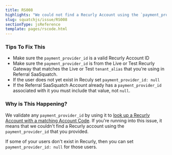 ```yaml
---
title: RS008
highlights: "We could not find a Recurly Account using the `payment_provider_id` you provided: {{paymentProviderId}}. `payment_provider_id` must be either a valid Recurly Account Id or `null`."
slug: squatchjs/issue/RS008
sectionType: jsReference
template: pages/rscode.html
---
```


### Tips To Fix This

 - Make sure the `payment_provider_id` is a valid Recurly Account ID
 - Make sure the `payment_provider_id` is from the Live or Test Recurly Gateway that matches the Live or Test `tenant_alias` that you're using in Referral SaaSquatch.
 - If the user does not yet exist in Reculy set `payment_provider_id: null`
 - If the Referral SaaSquatch Account already has a `payment_provider_id` associated with it you must include that value, not `null`.

### Why is This Happening?

We validate any `payment_provider_id` by using it to [look up a Recurly Account with a matching Account Code](https://docs.recurly.com/api/accounts#get-account). If you're running into this issue, it means that we couldn't find a Recurly account using the `payment_provider_id` that you provided. 

If some of your users don't exist in Recurly, then you can set `payment_provider_id: null` for those users.

